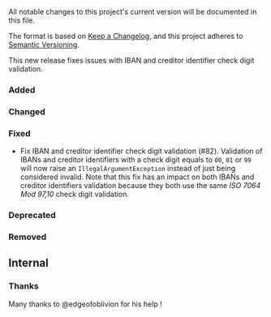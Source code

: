 All notable changes to this project's current version will be documented in this file.

The format is based on [Keep a Changelog](https://keepachangelog.com/en/1.0.0/), and this project adheres
to [Semantic Versioning](https://semver.org/spec/v2.0.0.html).

This new release fixes issues with IBAN and creditor identifier check digit validation.

### Added

### Changed

### Fixed

- Fix IBAN and creditor identifier check digit validation (#82). Validation of IBANs and creditor identifiers with a check digit equals to `00`, `01` or `99`
  will now raise an `IllegalArgumentException` instead of just being considered invalid. Note that this fix has an impact on both IBANs and creditor identifiers
  validation because they both use the same _ISO 7064 Mod 97,10_ check digit validation.

### Deprecated

### Removed

## Internal

### Thanks

Many thanks to @edgeofoblivion for his help !
